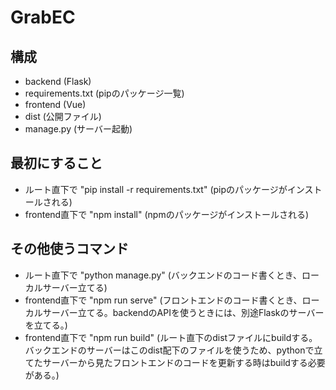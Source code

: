 # GrabEC

## 構成
- backend (Flask)
- requirements.txt (pipのパッケージ一覧)
- frontend (Vue)
- dist (公開ファイル)
- manage.py (サーバー起動)

## 最初にすること
- ルート直下で "pip install -r requirements.txt" (pipのパッケージがインストールされる)
- frontend直下で "npm install" (npmのパッケージがインストールされる)

## その他使うコマンド
- ルート直下で "python manage.py" (バックエンドのコード書くとき、ローカルサーバー立てる)
- frontend直下で "npm run serve" (フロントエンドのコード書くとき、ローカルサーバー立てる。backendのAPIを使うときには、別途Flaskのサーバーを立てる。)
- frontend直下で "npm run build" (ルート直下のdistファイルにbuildする。バックエンドのサーバーはこのdist配下のファイルを使うため、pythonで立てたサーバーから見たフロントエンドのコードを更新する時はbuildする必要がある。)